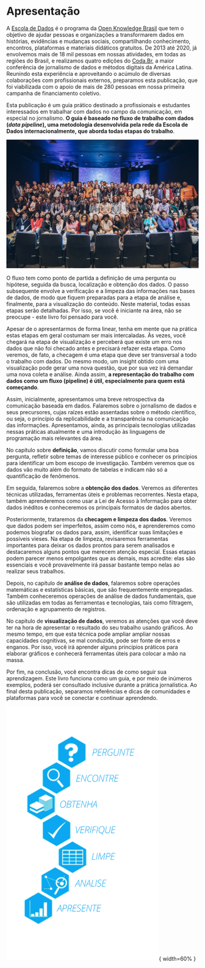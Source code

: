 # Apresentação
A [Escola de Dados](https://escoladedados.org) é o programa da [Open Knowledge Brasil](http://ok.org.br/) que tem o objetivo de ajudar pessoas e organizações a transformarem dados em histórias, evidências e mudanças sociais, compartilhando conhecimento, encontros, plataformas e materiais didáticos gratuitos. De 2013 até 2020, já envolvemos mais de 18 mil pessoas em nossas atividades, em todas as regiões do Brasil, e realizamos quatro edições do [Coda.Br](https://coda.escoladedados.org), a maior conferência de jornalismo de dados e métodos digitais da América Latina. Reunindo esta experiência e aproveitando o acúmulo de diversas colaborações com profissionais externos, preparamos esta publicação, que foi viabilizada com o apoio de mais de 280 pessoas em nossa primeira campanha de financiamento coletivo.

Esta publicação é um guia prático destinado a profissionais e estudantes interessados em trabalhar com dados no campo da comunicação, em especial no jornalismo. **O guia é baseado no fluxo de trabalho com dados (*data pipeline*), uma metodologia desenvolvida pela rede da Escola de Dados internacionalmente, que aborda todas etapas do trabalho**. 

![Foto com parte das pessoas participantes da quarta edição do Coda.Br, em 2019](images/apresentacao/codabr.jpg)

O fluxo tem como ponto de partida a definição de uma pergunta ou hipótese, seguida da busca, localização e obtenção dos dados. O passo subsequente envolve a verificação e a limpeza das informações nas bases de dados, de modo que fiquem preparadas para a etapa de análise e, finalmente, para a visualização do conteúdo. Neste material, todas essas etapas serão detalhadas. Por isso, se você é iniciante na área, não se preocupe - este livro foi pensado para você. 

Apesar de o apresentarmos de forma linear, tenha em mente que na prática estas etapas em geral costumam ser mais intercaladas. Às vezes, você chegará na etapa de visualização e perceberá que existe um erro nos dados que não foi checado antes e precisará refazer esta etapa. Como veremos, de fato, a checagem é uma etapa que deve ser transversal a todo o trabalho com dados. Do mesmo modo, um insight obtido com uma visualização pode gerar uma nova questão, que por sua vez irá demandar uma nova coleta e análise. Ainda assim, **a representação do trabalho com dados como um fluxo (pipeline) é útil, especialmente para quem está começando**.

Assim, inicialmente, apresentamos uma breve retrospectiva da comunicação baseada em dados. Falaremos sobre o jornalismo de dados e seus precursores, cujas raízes estão assentadas sobre o método científico, ou seja, o princípio da replicabilidade e a transparência na comunicação das informações. Apresentamos, ainda, as principais tecnologias utilizadas nessas práticas atualmente e uma introdução às linguagens de programação mais relevantes da área. 

No capítulo sobre **definição**, vamos discutir como formular uma boa pergunta, refletir sobre temas de interesse público e conhecer os princípios para identificar um bom escopo de investigação. Também veremos que os dados vão muito além do formato de tabelas e indicam não só a quantificação de fenômenos. 

Em seguida, falaremos sobre a **obtenção dos dados**. Veremos as diferentes técnicas utilizadas, ferramentas úteis e problemas recorrentes. Nesta etapa, também aprenderemos como usar a Lei de Acesso à Informação para obter dados inéditos e conheceremos os principais formatos de dados abertos.

Posteriormente, trataremos da **checagem e limpeza dos dados**. Veremos que dados podem ser imperfeitos, assim como nós, e aprenderemos como podemos biografar os dados para, assim, identificar suas limitações e possíveis vieses. Na etapa de limpeza, revisaremos ferramentas importantes para deixar os dados prontos para serem analisados e destacaremos alguns pontos que merecem atenção especial. Essas etapas podem parecer menos empolgantes que as demais, mas acredite: elas são essenciais e você provavelmente irá passar bastante tempo nelas ao realizar seus trabalhos.

Depois, no capítulo de **análise de dados**, falaremos sobre operações matemáticas e estatísticas básicas, que são frequentemente empregadas. Também conheceremos operações de análise de dados fundamentais, que são utilizadas em todas as ferramentas e tecnologias, tais como filtragem, ordenação e agrupamento de registros.

No capítulo de **visualização de dados**, veremos as atenções que você deve ter na hora de apresentar o resultado do seu trabalho usando gráficos. Ao mesmo tempo, em que esta técnica pode ampliar ampliar nossas capacidades cognitivas, se mal conduzida, pode ser fonte de erros e enganos. Por isso, você irá aprender alguns princípios práticos para elaborar gráficos e conhecerá ferramentas úteis para colocar a mão na massa.

Por fim, na conclusão, você encontra dicas de como seguir sua aprendizagem. Este livro funciona como um guia, e por meio de inúmeros exemplos, poderá ser consultado inclusive durante a prática jornalística. Ao final desta publicação, separamos referências e dicas de comunidades e plataformas para você se conectar e continuar aprendendo. 

![Data pipeline ou o fluxo de trabalho com dados](images/apresentacao/datapipeline.png){ width=60% }
